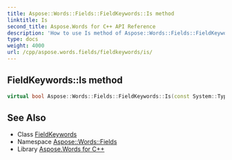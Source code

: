```yaml
---
title: Aspose::Words::Fields::FieldKeywords::Is method
linktitle: Is
second_title: Aspose.Words for C++ API Reference
description: 'How to use Is method of Aspose::Words::Fields::FieldKeywords class in C++.'
type: docs
weight: 4000
url: /cpp/aspose.words.fields/fieldkeywords/is/
---
```

## FieldKeywords::Is method




```cpp
virtual bool Aspose::Words::Fields::FieldKeywords::Is(const System::TypeInfo &target) const override
```

## See Also

* Class [FieldKeywords](../)
* Namespace [Aspose::Words::Fields](../../)
* Library [Aspose.Words for C++](../../../)
